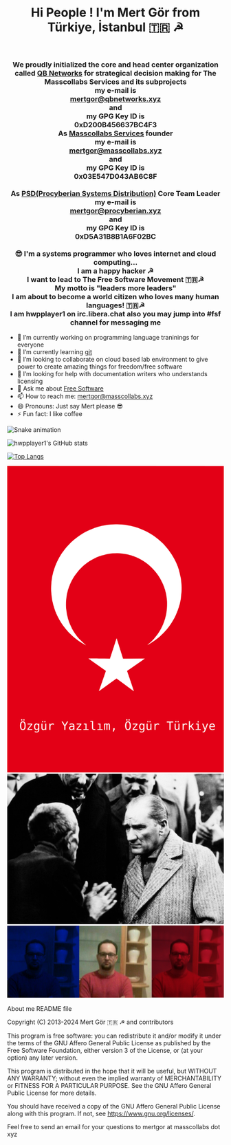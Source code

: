 <h1 align=center>Hi People ! I'm Mert Gör from Türkiye, İstanbul 🇹🇷 ☭ </h1>
<br>
<h3 align="center">We proudly initialized the core and head center organization called <a href="https://www.github.com/qbnetworks" target="_blank">QB Networks</a> for strategical decision making for The Masscollabs Services and its subprojects<br>my e-mail is <br><a href="mailto:mertgor@qbnetworks.xyz">mertgor@qbnetworks.xyz</a><br>and<br>my GPG Key ID is<br>0xD200B456637BC4F3<br> As <a href="https://www.github.com/masscollabs" target="_blank">Masscollabs Services</a> founder<br>my e-mail is <br><a href="mailto:mertgor@masscollabs.xyz">mertgor@masscollabs.xyz</a><br>and<br>my GPG Key ID is<br>0x03E547D043AB6C8F<br><br>As <a href="https://www.github.com/procyberian" target="_blank">PSD(Procyberian Systems Distribution)</a> Core Team Leader<br>my e-mail is<br><a href="mailto:mertgor@procyberian.xyz">mertgor@procyberian.xyz</a><br>and<br>my GPG Key ID is<br>0xD5A31B8B1A6F02BC<br><br>😎 I'm a systems programmer who loves internet and cloud computing... <br>I am a happy hacker ☭ <br>I want to lead to The Free Software Movement 🇹🇷☭ <br>My motto is "leaders more leaders"<br>I am about to become a world citizen who loves many human languages! 🇹🇷☭<br>I am hwpplayer1 on irc.libera.chat also you may jump into #fsf channel for messaging me
</h3>

- 🔭 I’m currently working on programming language traninings for everyone
- 🌱 I’m currently learning [git](https://github.com/git/git)
- 👯 I’m looking to collaborate on cloud based lab environment to give power to create amazing things for freedom/free software
- 🤔 I’m looking for help with documentation writers who understands licensing
- 💬 Ask me about [Free Software](https://www.gnu.org/philosophy/free-sw.en.html)
- 📫 How to reach me: mertgor@masscollabs.xyz
- 😄 Pronouns: Just say Mert please 😎
- ⚡ Fun fact: I like coffee 


![Snake animation](https://github.com/hwpplayer1/snake.svg)

![hwpplayer1's GitHub stats](https://github-readme-stats.vercel.app/api?username=hwpplayer1&theme=vue&show_icons=true)

[![Top Langs](https://github-readme-stats.vercel.app/api/top-langs/?username=hwpplayer1)](https://github.com/anuraghazra/github-readme-stats)

![Özgür Yazılım, Özgür Türkiye](ozgurTurkiye.png)
![Mustafa Kemal Atatürk](politician-60629.jpg)
![Mert Gör](mertgor.red.white.blue.png)

About me README file

Copyright (C) 2013-2024 Mert Gör 🇹🇷 ☭ and contributors

This program is free software: you can redistribute it and/or modify
it under the terms of the GNU Affero General Public License as published
by the Free Software Foundation, either version 3 of the License, or
(at your option) any later version.

This program is distributed in the hope that it will be useful,
but WITHOUT ANY WARRANTY; without even the implied warranty of
MERCHANTABILITY or FITNESS FOR A PARTICULAR PURPOSE.  See the
GNU Affero General Public License for more details.

You should have received a copy of the GNU Affero General Public License
along with this program.  If not, see <https://www.gnu.org/licenses/>.

Feel free to send an email for your questions to mertgor at masscollabs dot xyz

